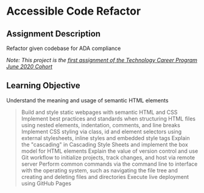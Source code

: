 # Accessible Code Refactor

## Assignment Description
Refactor given codebase for ADA compliance  

*Note: This project is the [first assignment of the Technology Career Program June 2020 Cohort](https://github.com/nvansturgill/nvsActivities/tree/master/01-HTML-Git-CSS/02-Homework)*  

## Learning Objective  
Understand the meaning and usage of semantic HTML elements  
> Build and style static webpages with semantic HTML and CSS
> Implement best practices and standards when structuring HTML files using nested elements, indentation, comments, and line breaks
> Implement CSS styling via class, id and element selectors using external stylesheets, inline styles and embedded style tags
> Explain the "cascading" in Cascading Style Sheets and implement the box model for HTML elements
> Explain the value of version control and use Git workflow to initialize projects, track changes, and host via remote server
> Perform common commands via the command line to interface with the operating system, such as navigating the file tree and creating and deleting files and directories
> Execute live deployment using GitHub Pages  